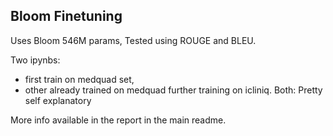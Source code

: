 ## Bloom Finetuning

Uses Bloom 546M params, Tested using ROUGE and BLEU.

Two ipynbs:
- first train on medquad set, 
- other already trained on medquad further training on icliniq. 
Both: Pretty self explanatory

More info available in the report in the main readme.